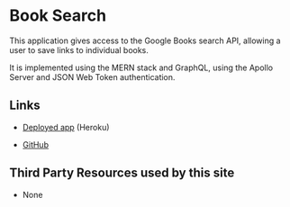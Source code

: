 # Book Search

This application gives access to the Google Books search API,
allowing a user to save links to individual books.

It is implemented using the MERN stack and GraphQL, using the
Apollo Server and JSON Web Token authentication.

## Links

* [Deployed app](https://agile-coast-50159-344a0acdcea4.herokuapp.com/) (Heroku)

* [GitHub](https://github.com/queendoescode/book-search)

## Third Party Resources used by this site

* None
